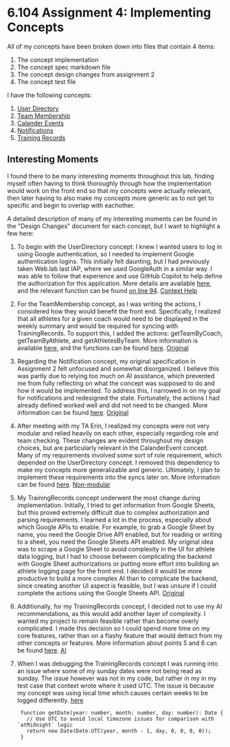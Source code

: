 # 6.104 Assignment 4: Implementing Concepts

All of my concepts have been broken down into files that contain 4 items:
1. The concept implementation
2. The concept spec markdown file 
3. The concept design changes from assignment 2
4. The concept test file

I have the following concepts:

1. [User Directory](/src/concepts/UserDirectory)
2. [Team Membership](/src/concepts/TeamMembership)
3. [Calander Events](/src/concepts/CalanderEvent)
4. [Notifications](/src/concepts/Notification)
5. [Training Records](/src/concepts/TrainingRecords)

## Interesting Moments

I found there to be many interesting moments throughout this lab, finding myself often having to think thoroughly through how the implementation would work on the front end so that my concepts were actually relevant, then later having to also make my concepts more generic as to not get to specific and begin to overlap with eachother. 


A detailed description of many of my interesting moments can be found in the "Design Changes" document for each concept, but I want to highlight a few here:

1. To begin with the UserDirectory concept: I knew I wanted users to log in using Google authentication, so I needed to implement Google authentication logins. This initially felt daunting, but I had previously taken Web.lab last IAP, where we used GoogleAuth in a similar way. I was able to follow that experience and use GitHub Copilot to help define the authorization for this application. More details are available [here](/src/concepts/UserDirectory/UserDirectoryDesignChanges.md), and the relevant function can be found [on line 94](/src/concepts/UserDirectory/UserDirectoryConcept.ts). [Context Help](context/design/concepts/UserDirectory/testing.md/steps/response.35ee6674.md)

2. For the TeamMembership concept, as I was writing the actions, I considered how they would benefit the front end. Specifically, I realized that all athletes for a given coach would need to be displayed in the weekly summary and would be required for syncing with TrainingRecords. To support this, I added the actions: getTeamByCoach, getTeamByAthlete, and getAthletesByTeam. More information is available [here](/src/concepts/TeamMembership/TeamMembershipDesign.md), and the functions can be found [here](/src/concepts/TeamMembership/TeamMembershipConcept.ts). [Original](context/design/concepts/CalanderEvent/implementation.md/steps/implement.710263f1.md)

3. Regarding the Notification concept, my original specification in Assignment 2 felt unfocused and somewhat disorganized. I believe this was partly due to relying too much on AI assistance, which prevented me from fully reflecting on what the concept was supposed to do and how it would be implemented. To address this, I narrowed in on my goal for notifications and redesigned the state. Fortunately, the actions I had already defined worked well and did not need to be changed. More information can be found [here](/src/concepts/Notification). [Original](context/design/concepts/Notifications/implementation.md/steps/implement.ce3266f9.md)

4. After meeting with my TA Erin, I realized my concepts were not very modular and relied heavily on each other, especially regarding role and team checking. These changes are evident throughout my design choices, but are particularly relevant in the CalanderEvent concept. Many of my requirements involved some sort of role requirement, which depended on the UserDirectory concept. I removed this dependency to make my concepts more generalizable and generic. Ultimately, I plan to implement these requirements into the syncs later on. More information can be found [here](/src/concepts/CalanderEvent). [Non-modular](context/design/concepts/CalanderEvent/implementation.md/steps/implement.710263f1.md)

5. My TrainingRecords concept underwent the most change during implementation. Initially, I tried to get information from Google Sheets, but this proved extremely difficult due to complex authorization and parsing requirements. I learned a lot in the process, especially about which Google APIs to enable. For example, to grab a Google Sheet by name, you need the Google Drive API enabled, but for reading or writing to a sheet, you need the Google Sheets API enabled. My original idea was to scrape a Google Sheet to avoid complexity in the UI for athlete data logging, but I had to choose between complicating the backend with Google Sheet authorizations or putting more effort into building an athlete logging page for the front end. I decided it would be more productive to build a more complex AI than to complicate the backend, since creating another UI aspect is feasible, but I was unsure if I could complete the actions using the Google Sheets API. [Original](context/design/concepts/TrainingRecords/implementation.md/steps/prompt.c3fb45e7.md)

6. Additionally, for my TrainingRecords concept, I decided not to use my AI recommendations, as this would add another layer of complexity. I wanted my project to remain feasible rather than become overly complicated. I made this decision so I could spend more time on my core features, rather than on a flashy feature that would detract from my other concepts or features. More information about points 5 and 6 can be found [here](/src/concepts/TrainingRecords/TrainingRecordsDesignChanges.md). [AI](context/design/concepts/TrainingRecords/implementation.md/steps/response.c5f88efe.md)

7. When I was debugging the TrainingRecords concept I was running into an issue where some of my sunday dates were not being read as sunday. The issue however was not in my code, but rather in my in my test case that context wrote where it used UTC. The issue is because my concept was using local time which causes certain weeks to be logged differently. [here](context/design/concepts/TrainingRecords/operationalprinciple.md/steps/response.286d0b43.md)

        function getDate(year: number, month: number, day: number): Date {
          // Use UTC to avoid local timezone issues for comparison with `atMidnight` logic
          return new Date(Date.UTC(year, month - 1, day, 0, 0, 0, 0));
        }